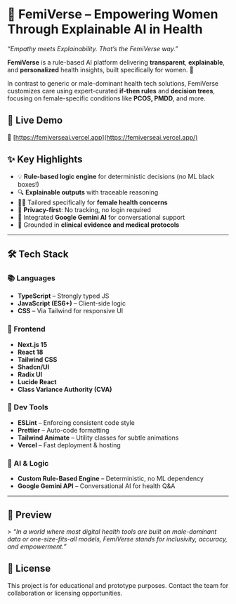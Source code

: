 # 🌸 FemiVerse – Empowering Women Through Explainable AI in Health
_“Empathy meets Explainability. That’s the FemiVerse way.”_

**FemiVerse** is a rule-based AI platform delivering **transparent**, **explainable**, and **personalized** health insights, built specifically for women. 🌟

In contrast to generic or male-dominant health tech solutions, FemiVerse customizes care using expert-curated **if-then rules** and **decision trees**, focusing on female-specific conditions like **PCOS, PMDD**, and more.

## 🚀 Live Demo

🔗 [https://femiverseai.vercel.app](https://femiverseai.vercel.app/) 

## ✨ Key Highlights

- 💡 **Rule-based logic engine** for deterministic decisions (no ML black boxes!)
- 🔍 **Explainable outputs** with traceable reasoning
- 👩‍⚕️ Tailored specifically for **female health concerns**
- 🔐 **Privacy-first**: No tracking, no login required
- 🤖 Integrated **Google Gemini AI** for conversational support
- 🧠 Grounded in **clinical evidence and medical protocols**

---

## 🛠️ Tech Stack

### 📚 Languages
- **TypeScript** – Strongly typed JS
- **JavaScript (ES6+)** – Client-side logic
- **CSS** – Via Tailwind for responsive UI

### 🎨 Frontend
- **Next.js 15**
- **React 18**
- **Tailwind CSS**
- **Shadcn/UI**
- **Radix UI**
- **Lucide React**
- **Class Variance Authority (CVA)**

### 🔧 Dev Tools
- **ESLint** – Enforcing consistent code style
- **Prettier** – Auto-code formatting
- **Tailwind Animate** – Utility classes for subtle animations
- **Vercel** – Fast deployment & hosting

### 🧠 AI & Logic
- **Custom Rule-Based Engine** – Deterministic, no ML dependency
- **Google Gemini API** – Conversational AI for health Q&A

---

## 📸 Preview

_> “In a world where most digital health tools are built on male-dominant data or one-size-fits-all models, FemiVerse stands for inclusivity, accuracy, and empowerment.”_ 


## 📝 License

This project is for educational and prototype purposes. Contact the team for collaboration or licensing opportunities.

